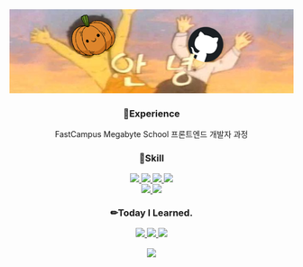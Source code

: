 <div align="center">
  <img src="https://github.com/Sweet-Pumpkin/TIL/blob/master/img/github-thumbnail.png" />
  <h3>📌Experience</h3>
  <p>FastCampus Megabyte School 프론트엔드 개발자 과정</p>
  
  <h3>🧬Skill</h3>
  <a href="https://github.com/Sweet-Pumpkin/TIL/blob/master/item/react.md">
    <img src="https://img.shields.io/badge/React-61DAFB?style=flat-square&logo=React&logoColor=FFFFFF"/>
  </a>
  <a href="https://github.com/Sweet-Pumpkin/TIL/blob/master/item/javascript.md">
    <img src="https://img.shields.io/badge/JavaScript-F7DF1E?style=flat-square&logo=JavaScript&logoColor=FFFFFF"/>
  </a>
  <a href="https://github.com/Sweet-Pumpkin/TIL/blob/master/item/redux.md">
    <img src="https://img.shields.io/badge/Redux-764ABC?style=flat-square&logo=Redux&logoColor=FFFFFF"/>
  </a>
  <a href="https://github.com/Sweet-Pumpkin/TIL/blob/master/item/vue.md">
    <img src="https://img.shields.io/badge/Vue.js-4FC08D?style=flat-square&logo=Vue.js&logoColor=FFFFFF"/>
  </a>
  <br />
  <a href="https://github.com/Sweet-Pumpkin/TIL/blob/master/item/html-css.md">
    <img src="https://img.shields.io/badge/HTML-E34F26?style=flat-square&logo=HTML5&logoColor=FFFFFF"/>
  </a>
  <a href="https://github.com/Sweet-Pumpkin/TIL/blob/master/item/html-css.md">
    <img src="https://img.shields.io/badge/CSS-1572B6?style=flat-square&logo=CSS3&logoColor=FFFFFF"/>
  </a>
  
  <h3>✏Today I Learned.</h3>
  <a href="https://github.com/Sweet-Pumpkin/TIL/blob/master/main/date.md">
    <img src="https://img.shields.io/badge/날짜별TIL-0288D1?style=flat-square&logo=Verizon&logoColor=FFFFFF"/>
  </a>
  <a href="https://github.com/Sweet-Pumpkin/TIL/blob/master/item/coding-test.md">
    <img src="https://img.shields.io/badge/코딩테스트-179C7D?style=flat-square&logo=Verizon&logoColor=FFFFFF"/>
  </a>
  <a href="https://github.com/Sweet-Pumpkin/TIL/blob/master/item/error.md">
    <img src="https://img.shields.io/badge/에러/해결-ED1A3A?style=flat-square&logo=Verizon&logoColor=FFFFFF"/>
  </a>
  <br />
  <br />
  <a href="https://velog.io/@sweet_pumpkin">
    <img src="https://velog-readme-stats.vercel.app/api?name=sweet_pumpkin" />
  </a>
</div>


  


